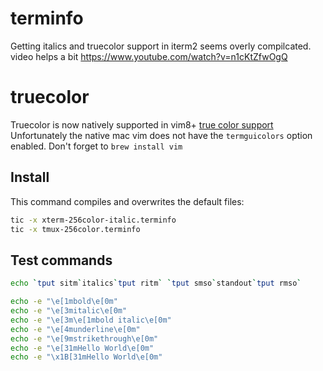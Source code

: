 # terminfo

Getting italics and truecolor support in iterm2 seems overly
compilcated.
video helps a bit https://www.youtube.com/watch?v=n1cKtZfwOgQ

# truecolor
Truecolor is now natively supported in vim8+
[true color support](https://gist.github.com/XVilka/8346728)
Unfortunately the native mac vim does not have the
`termguicolors` option enabled. Don't forget to `brew install vim`

## Install
This command compiles and overwrites the default files:
```sh
tic -x xterm-256color-italic.terminfo
tic -x tmux-256color.terminfo
```

## Test commands
```sh
echo `tput sitm`italics`tput ritm` `tput smso`standout`tput rmso`
```

```sh
echo -e "\e[1mbold\e[0m"
echo -e "\e[3mitalic\e[0m"
echo -e "\e[3m\e[1mbold italic\e[0m"
echo -e "\e[4munderline\e[0m"
echo -e "\e[9mstrikethrough\e[0m"
echo -e "\e[31mHello World\e[0m"
echo -e "\x1B[31mHello World\e[0m"
```

